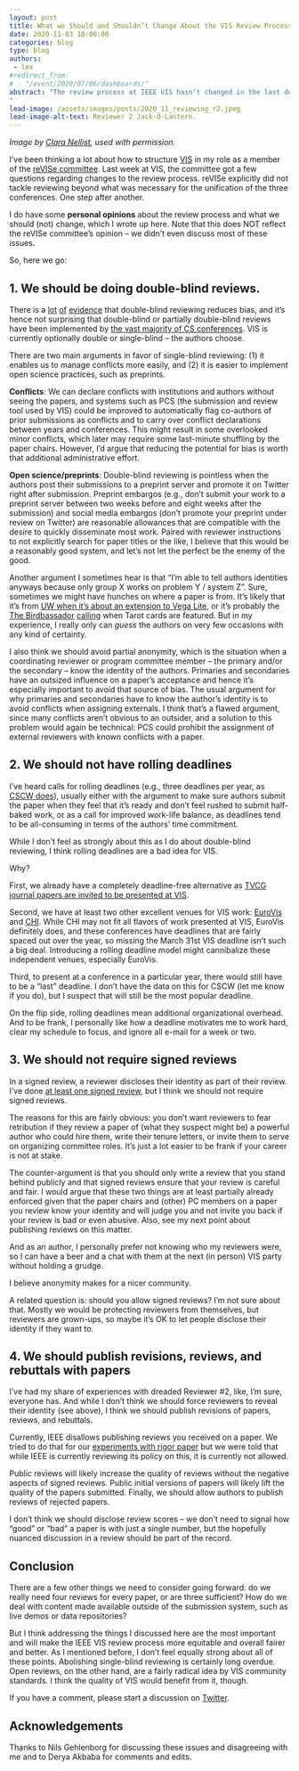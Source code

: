 ```yaml
---
layout: post
title: What we Should and Shouldn’t Change About the VIS Review Process
date: 2020-11-03 10:00:00
categories: blog
type: blog
authors: 
 - lex
#redirect_from:
# - "/event/2020/07/06/dashboards/"
abstract: "The review process at IEEE VIS hasn’t changed in the last decade. Here I lay out some suggestions to make the process more equitable, open, and to possibly raise the quality of reviews. 
"
lead-image: /assets/images/posts/2020_11_reviewing_r2.jpeg
lead-image-alt-text: Reviewer 2 Jack-O-Lantern.
---
```


*Image by [Clara Nellist](https://twitter.com/claranellist), used with permission.* 

I’ve been thinking a lot about how to structure [VIS](http://ieeevis.org/) in my role as a member of the [reVISe committee](http://ieeevis.org/governance/restructuring). Last week at VIS, the committee got a few questions regarding changes to the review process. reVISe explicitly did not tackle reviewing beyond what was necessary for the unification of the three conferences. One step after another. 

I do have some **personal opinions** about the review process and what we should (not) change, which I wrote up here. Note that this does NOT reflect the reVISe committee’s opinion – we didn’t even discuss most of these issues. 

So, here we go: 

## 1. We should be doing double-blind reviews. 

There is a [lot](https://dl.acm.org/doi/10.1145/3208157) [of](http://www.pl-enthusiast.net/2016/06/27/unblinding-double-blind-reviewing/) [evidence](https://www.pnas.org/content/114/48/12708) that double-blind reviewing reduces bias, and it’s hence not surprising that double-blind or partially double-blind reviews have been implemented by [the vast majority of CS conferences](http://double-blind.org/). VIS is currently optionally double or single-blind – the authors choose. 

There are two main arguments in favor of single-blind reviewing: (1) it enables us to manage conflicts more easily, and (2) it is easier to implement open science practices, such as preprints.

**Conflicts**: We can declare conflicts with institutions and authors without seeing the papers, and systems such as PCS (the submission and review tool used by VIS) could be improved to automatically flag co-authors of prior submissions as conflicts and to carry over conflict declarations between years and conferences. This might result in some overlooked minor conflicts, which later may require some last-minute shuffling by the paper chairs. However, I’d argue that reducing the potential for bias is worth that additional administrative effort. 

**Open science/preprints**: Double-blind reviewing is pointless when the authors post their submissions to a preprint server and promote it on Twitter right after submission. Preprint embargos (e.g., don’t submit your work to a preprint server between two weeks before and eight weeks after the submission) and social media embargos (don’t promote your preprint under review on Twitter) are reasonable allowances that are compatible with the desire to quickly disseminate most work. Paired with reviewer instructions to not explicitly search for paper titles or the like, I believe that this would be a reasonably good system, and let’s not let the perfect be the enemy of the good.

Another argument I sometimes hear is that “I’m able to tell authors identities anyways because only group X works on problem Y / system Z”. Sure, sometimes we might have hunches on where a paper is from. It’s likely that it’s from [UW when it’s about an extension to Vega Lite](https://idl.cs.washington.edu/papers/gemini), or it’s probably the [The Birdbassador](https://research.tableau.com/paper/what-do-we-actually-learn-evaluations-%E2%80%9Cheroic-era%E2%80%9D-visualization) [calling](https://research.tableau.com/paper/divining-insights-visual-analytics-through-cartomancy) when Tarot cards are featured. But in my experience, I really only can *guess* the authors on very few occasions with any kind of certainty. 

I also think we should avoid partial anonymity, which is the situation when a coordinating reviewer or program committee member – the primary and/or the secondary – know the identity of the authors. Primaries and secondaries have an outsized influence on a paper’s acceptance and hence it’s especially important to avoid that source of bias. The usual argument for why primaries and secondaries have to know the author’s identity is to avoid conflicts when assigning externals. I think that’s a flawed argument, since many conflicts aren’t obvious to an outsider, and a solution to this problem would again be technical: PCS could prohibit the assignment of external reviewers with known conflicts with a paper. 

## 2. We should not have rolling deadlines 

I’ve heard calls for rolling deadlines (e.g., three deadlines per year, as [CSCW does](https://cscw.acm.org/2020/papers/)), usually either with the argument to make sure authors submit the paper when they feel that it’s ready and don’t feel rushed to submit half-baked work, or as a call for improved work-life balance, as deadlines tend to be all-consuming in terms of the authors’ time commitment. 

While I don’t feel as strongly about this as I do about double-blind reviewing, I think rolling deadlines are a bad idea for VIS. 

Why? 

First, we already have a completely deadline-free alternative as [TVCG journal papers are invited to be presented at VIS](https://www.computer.org/digital-library/journals/tvcg/tvcg-partners-with-conferences). 

Second, we have at least two other excellent venues for VIS work: [EuroVis](https://www.eurovis.org/) and [CHI](https://chi2021.acm.org/for-authors/presenting/papers/selecting-a-subcommittee#Visualization). While CHI may not fit all flavors of work presented at VIS, EuroVis definitely does, and these conferences have deadlines that are fairly spaced out over the year, so missing the March 31st VIS deadline isn’t such a big deal. Introducing a rolling deadline model might cannibalize these independent venues, especially EuroVis. 

Third, to present at a conference in a particular year, there would still have to be a “last” deadline. I don’t have the data on this for CSCW (let me know if you do), but I suspect that will still be the most popular deadline. 

On the flip side, rolling deadlines mean additional organizational overhead. And to be frank, I personally like how a deadline motivates me to work hard, clear my schedule to focus, and ignore all e-mail for a week or two. 
## 3. We should not require signed reviews

In a signed review, a reviewer discloses their identity as part of their review. I’ve done [at least one signed review](https://f1000research.com/articles/3-143/v2), but I think we should not require signed reviews.

The reasons for this are fairly obvious: you don’t want reviewers to fear retribution if they review a paper of (what they suspect might be) a powerful author who could hire them, write their tenure letters, or invite them to serve on organizing committee roles. It’s just a lot easier to be frank if your career is not at stake. 

The counter-argument is that you should only write a review that you stand behind publicly and that signed reviews ensure that your review is careful and fair. I would argue that these two things are at least partially already enforced given that the paper chairs and (other) PC members on a paper you review know your identity and will judge you and not invite you back if your review is bad or even abusive. Also, see my next point about publishing reviews on this matter.

And as an author, I personally prefer not knowing who my reviewers were, so I can have a beer and a chat with them at the next (in person) VIS party without holding a grudge. 

I believe anonymity makes for a nicer community. 

A related question is: should you allow signed reviews? I’m not sure about that. Mostly we would be protecting reviewers from themselves, but reviewers are grown-ups, so maybe it’s OK to let people disclose their identity if they want to. 

## 4. We should publish revisions, reviews, and rebuttals with papers

I’ve had my share of experiences with dreaded Reviewer #2, like, I’m sure, everyone has. And while I don’t think we should force reviewers to reveal their identity (see above), I think we should publish revisions of papers, reviews, and rebuttals. 

Currently, IEEE disallows publishing reviews you received on a paper. We tried to do that for our [experiments with rigor paper](https://vdl.sci.utah.edu/publications/2020_infovis_insights/) but we were told that while IEEE is currently reviewing its policy on this, it is currently not allowed. 

Public reviews will likely increase the quality of reviews without the negative aspects of signed reviews. Public initial versions of papers will likely lift the quality of the papers submitted. Finally, we should allow authors to publish reviews of rejected papers. 

I don’t think we should disclose review scores – we don’t need to signal how “good” or “bad” a paper is with just a single number, but the hopefully nuanced discussion in a review should be part of the record. 

## Conclusion 

There are a few other things we need to consider going forward: do we really need four reviews for every paper, or are three sufficient? How do we deal with content made available outside of the submission system, such as live demos or data repositories?

But I think addressing the things I discussed here are the most important and will make the IEEE VIS review process more equitable and overall fairer and better. As I mentioned before, I don’t feel equally strong about all of these points. Abolishing single-blind reviewing is certainly long overdue. Open reviews, on the other hand, are a fairly radical idea by VIS community standards. I think the quality of VIS would benefit from it, though.

If you have a comment, please start a discussion on [Twitter](https://twitter.com/alexander_lex). 

## Acknowledgements 

Thanks to Nils Gehlenborg for discussing these issues and disagreeing with me and to Derya Akbaba for comments and edits. 
